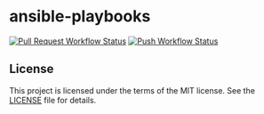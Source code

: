 # ansible-playbooks

[![Pull Request Workflow Status](https://github.com/nosborn/ansible-playbooks/actions/workflows/pull_request.yaml/badge.svg)](https://github.com/nosborn/ansible-playbooks/actions/workflows/pull_request.yaml)
[![Push Workflow Status](https://github.com/nosborn/ansible-playbooks/actions/workflows/push.yaml/badge.svg)](https://github.com/nosborn/ansible-playbooks/actions/workflows/push.yaml)

## License

This project is licensed under the terms of the MIT license.
See the [LICENSE](LICENSE) file for details.
